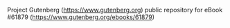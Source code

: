 Project Gutenberg (https://www.gutenberg.org) public repository for eBook #61879 (https://www.gutenberg.org/ebooks/61879)
